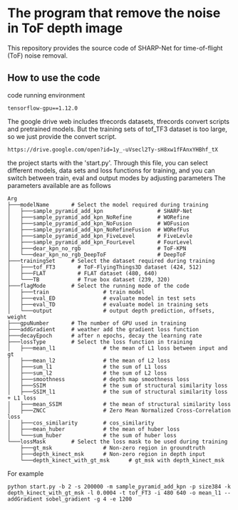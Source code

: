 # The program that remove the noise in ToF depth image

This repository provides the source code of SHARP-Net for time-of-flight (ToF) noise removal.

## How to use the code

code running environment
```
tensorflow-gpu==1.12.0 
```

The google drive web includes tfrecords datasets, tfrecords convert scripts and pretrained models. But the training sets of tof_TF3 dataset is too large, so we just provide the convert script.
```
https://drive.google.com/open?id=1y_-uVsecl2Ty-sH8xw1fFAnxYHBhf_tX
```

the project starts with the 'start.py'. Through this file, you can select different models, data sets and loss functions for training, and you can switch between train, eval and output modes by adjusting parameters
The parameters available are as follows

```
Arg
├───modelName		# Select the model required during training
│   ├───sample_pyramid_add_kpn                 # SHARP-Net
│   ├───sample_pyramid_add_kpn_NoRefine        # WORefine
│   ├───sample_pyramid_add_kpn_NoFusion        # WOFusion
│   ├───sample_pyramid_add_kpn_NoRefineFusion  # WORefFus
│   ├───sample_pyramid_add_kpn_FiveLevel       # FiveLevle
│   ├───sample_pyramid_add_kpn_FourLevel       # FourLevel
│   ├───dear_kpn_no_rgb                        # ToF-KPN
│   └───dear_kpn_no_rgb_DeepToF                # DeepToF
├───trainingSet		# Select the dataset required during training
│   ├───tof_FT3       # ToF-FlyingThings3D dataset (424, 512)
│   ├───FLAT          # FLAT dataset (480, 640)
│   └───TB            # True box dataset (239, 320)
├───flagMode		# Select the running mode of the code
│   ├───train                 # train model
│   ├───eval_ED               # evaluate model in test sets
│   ├───eval_TD               # evaluate model in training sets
│   └───output                # output depth prediction, offsets, weight
├───gpuNumber		# The number of GPU used in training
├───addGradient		# weather add the gradient loss function
├───decayEpoch		# after n epochs, decay the learning rate
├───lossType		# Select the loss function in training
│   ├───mean_l1               # the mean of L1 loss between input and gt
│   ├───mean_l2               # the mean of L2 loss
│   ├───sum_l1                # the sum of L1 loss
│   ├───sum_l2                # the sum of L2 loss
│   ├───smoothness            # depth map smoothness loss
│   ├───SSIM                  # the sum of structural similarity loss 
│   ├───SSIM_l1               # the sum of structural similarity loss + L1 loss
│   ├───mean_SSIM             # the mean of structural similarity loss 
│   ├───ZNCC                  # Zero Mean Normalized Cross-Correlation loss
│   ├───cos_similarity        # cos_similarity
│   ├───mean_huber            # the mean of huber loss
│   └───sum_huber             # the sum of huber loss
└───lossMask	    # Select the loss mask to be used during training
    ├───gt_msk                # Non-zero region in groundtruth
    ├───depth_kinect_msk      # Non-zero region in depth input
    └───depth_kinect_with_gt_msk      # gt_msk with depth_kinect_msk
```
For example

```
python start.py -b 2 -s 200000 -m sample_pyramid_add_kpn -p size384 -k depth_kinect_with_gt_msk -l 0.0004 -t tof_FT3 -i 480 640 -o mean_l1 --addGradient sobel_gradient -g 4 -e 1200
```
   

